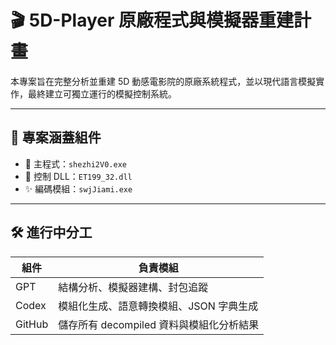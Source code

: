 # 🎬 5D-Player 原廠程式與模擬器重建計畫

本專案旨在完整分析並重建 5D 動感電影院的原廠系統程式，並以現代語言模擬實作，最終建立可獨立運行的模擬控制系統。

---

## 📌 專案涵蓋組件

- 🧠 主程式：`shezhi2V0.exe`
- 🧩 控制 DLL：`ET199_32.dll`
- ✨ 編碼模組：`swjJiami.exe`

---

## 🛠️ 進行中分工

| 組件 | 負責模組 |
|------|-----------|
| GPT | 結構分析、模擬器建構、封包追蹤 |
| Codex | 模組化生成、語意轉換模組、JSON 字典生成 |
| GitHub | 儲存所有 decompiled 資料與模組化分析結果 |
